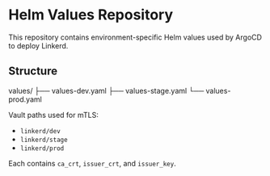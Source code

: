 # Helm Values Repository

This repository contains environment-specific Helm values used by ArgoCD to deploy Linkerd.

## Structure
values/
├── values-dev.yaml
├── values-stage.yaml
└── values-prod.yaml


Vault paths used for mTLS:
- `linkerd/dev`
- `linkerd/stage`
- `linkerd/prod`

Each contains `ca_crt`, `issuer_crt`, and `issuer_key`.
